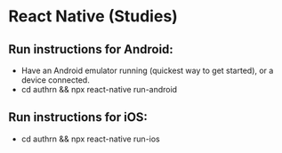 # React Native (Studies)

## Run instructions for Android:
  - Have an Android emulator running (quickest way to get started), or a device connected.
  - cd authrn && npx react-native run-android

## Run instructions for iOS:
  - cd authrn && npx react-native run-ios
